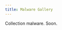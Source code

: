 ```yaml
---
title: Malware Gallery
---
```


Collection malware. Soon.

<!-- tag="Trojan" image="./pictures/test.jpg" -->

<!-- {{< cards >}}
  {{< card link="./reports/02-FlawedAmmyy-RAT.pdf" title="PE32: FlawedAmmyy RAT Analysis" subtitle="5f251ed33fb1b6960b4d5641b44b44f67277765aa69649977a27ec79cb6153da" method="Resize" options="600x q80 webp" >}}
  {{< card link="./reports/S1-Cobalt-Strike-Loader-Analysis.pdf" title="PS: Fileless Rozena With Cobalt Strike Loader Analysis" subtitle="858f567340cee8755dbd745b6afd9adc78a998bf2cbfda85e6302197994c577c" method="Resize" options="600x q80 webp" >}}
{{< /cards >}} -->
